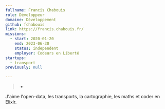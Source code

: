 ```yaml
---
fullname: Francis Chabouis
role: Développeur
domaine: Développement
github: fchabouis
link: https://francis.chabouis.fr/
missions:
  - start: 2020-01-20
    end: 2023-06-30
    status: independent
    employer: Codeurs en Liberté
startups:
  - transport
previously: null

---
```

>-
  J'aime l'open-data, les transports, la cartographie, les maths et coder en
  Elixir.
